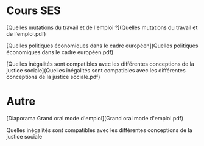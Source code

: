 # Cours SES

[Quelles mutations du travail et de l'emploi ?](Quelles mutations du travail et de l'emploi.pdf)

[Quelles politiques économiques dans le cadre européen](Quelles politiques économiques dans le cadre européen.pdf)

[Quelles inégalités sont compatibles avec les différentes conceptions de la justice sociale](Quelles inégalités sont compatibles avec les différentes conceptions de la justice sociale.pdf)



# Autre

[Diaporama Grand oral mode d'emploi](Grand oral mode d'emploi.pdf)




Quelles inégalités sont compatibles avec les différentes conceptions de la justice sociale
